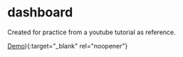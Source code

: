 # dashboard
Created for practice from a youtube tutorial as reference.

[Demo](https://kalayu-ftsum.github.io/dashboard/)){:target="_blank" rel="noopener"}
